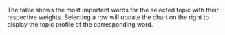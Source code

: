 The table shows the most important words for the selected topic with their respective weights. 
Selecting a row will update the chart on the right to display the topic profile of the corresponding word.